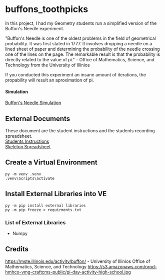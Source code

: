 # buffons_toothpicks
In this project, I had my Geometry students run a simplified version of the Buffon's Needle experiment.

"Buffon's Needle is one of the oldest problems in the field of geometrical probability. It was first stated in 1777. It involves dropping a needle on a lined sheet of paper and determining the probability of the needle crossing one of the lines on the page. The remarkable result is that the probability is directly related to the value of pi." - Office of Mathematics, Science, and Technology from the University of Illinios

If you conducted this experiment an insane amount of iterations, the propability will result an aproximation of pi.

#### Simulation
[Buffon's Needle Simulation](https://www.ventrella.com/Buffon/)

## External Documents
These document are the student instructions and the students recording spreadsheet.<br>
[Students Instructions](https://github.com/Bshell13/buffons_toothpicks/blob/main/Buffon's%20Analysis%20Instructions.docx) <br>
[Skeleton Spreadsheet](https://github.com/Bshell13/buffons_toothpicks/blob/main/Buffon's%20Analysis.xlsx)

## Create a Virtual Environment
```shell
py -m venv .venv
.venv\Scripts\activate
```

## Install External Libraries into VE
```shell
py -m pip install external libraries
py -m pip freeze > requirments.txt
```

### List of External Libraries
-  Numpy

## Credits
https://mste.illinois.edu/activity/buffon/ - University of Illinios Office of Mathematics, Science, and Technology
https://s3.amazonaws.com/prod-hmhco-vmg-craftcms-public/pi-day-activity-high-school.jpg

